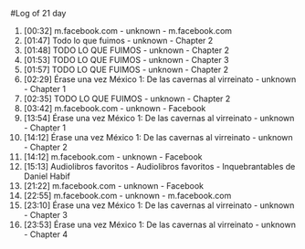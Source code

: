 #Log of 21 day

1. [00:32] m.facebook.com - unknown - m.facebook.com
1. [01:47] Todo lo que fuimos - unknown - Chapter 2
1. [01:48] TODO LO QUE FUIMOS - unknown - Chapter 2
1. [01:53] TODO LO QUE FUIMOS - unknown - Chapter 3
1. [01:57] TODO LO QUE FUIMOS - unknown - Chapter 2
1. [02:29] Érase una vez México 1: De las cavernas al virreinato - unknown - Chapter 1
1. [02:35] TODO LO QUE FUIMOS - unknown - Chapter 2
1. [03:42] m.facebook.com - unknown - Facebook
1. [13:54] Érase una vez México 1: De las cavernas al virreinato - unknown - Chapter 1
1. [14:12] Érase una vez México 1: De las cavernas al virreinato - unknown - Chapter 2
1. [14:12] m.facebook.com - unknown - Facebook
1. [15:13] Audiolibros favoritos - Audiolibros favoritos - Inquebrantables de Daniel Habif
1. [21:22] m.facebook.com - unknown - Facebook
1. [22:55] m.facebook.com - unknown - m.facebook.com
1. [23:10] Érase una vez México 1: De las cavernas al virreinato - unknown - Chapter 3
1. [23:53] Érase una vez México 1: De las cavernas al virreinato - unknown - Chapter 4
